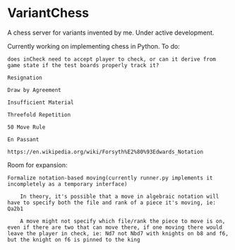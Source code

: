 # VariantChess
A chess server for variants invented by me. Under active development.

Currently working on implementing chess in Python. To do:

    does inCheck need to accept player to check, or can it derive from game state if the test boards properly track it?
    
    Resignation
    
    Draw by Agreement
    
    Insufficient Material
    
    Threefold Repetition
    
    50 Move Rule
    
    En Passant
    
    https://en.wikipedia.org/wiki/Forsyth%E2%80%93Edwards_Notation
    
Room for expansion:

    Formalize notation-based moving(currently runner.py implements it incompletely as a temporary interface)

        In theory, it's possible that a move in algebraic notation will have to specify both the file and rank of a piece it's moving, ie: Qa2b1
        
        A move might not specify which file/rank the piece to move is on, even if there are two that can move there, if one moving there would leave the player in check, ie: Nd7 not Nbd7 with knights on b8 and f6, but the knight on f6 is pinned to the king